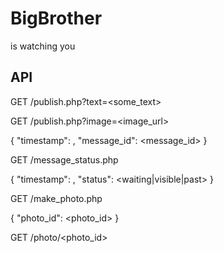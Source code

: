 # BigBrother

is watching you

## API

GET /publish.php?text=<some_text>

GET /publish.php?image=<image_url>

{
    "timestamp": <timestamp>,
    "message_id": <message_id>
}

GET /message_status.php

{
    "timestamp": <timestamp>,
    "status": <waiting|visible|past>
}

GET /make_photo.php

{
    "photo_id": <photo_id>
}

GET /photo/<photo_id>


